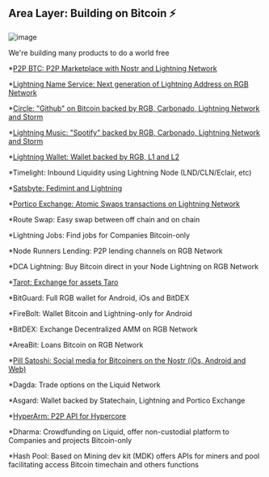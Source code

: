 ## Area Layer: Building on Bitcoin ⚡️

![image](https://user-images.githubusercontent.com/83122757/208729218-b7a58549-f4b3-4a39-8691-5719bc7cac04.png)


We're building many products to do a world free

*[P2P BTC: P2P Marketplace with Nostr and Lightning Network](https://github.com/Layer2Labs/P2PBTC)

*[Lightning Name Service: Next generation of Lightning Address on RGB Network](https://github.com/Layer2Labs/LightningNameService) 

*[Circle: "Github" on Bitcoin backed by RGB, Carbonado, Lightning Network and Storm](https://github.com/Layer2Labs/CircleInterface.github.io)

*[Lightning Music: "Spotify" backed by RGB, Carbonado, Lightning Network and Storm](https://github.com/Layer2Labs/LightningMusic)

*[Lightning Wallet: Wallet backed by RGB, L1 and  L2](https://github.com/AreaLayer/Lightning-Wallet)

*Timelight: Inbound Liquidity using Lightning Node (LND/CLN/Eclair, etc)

*[Satsbyte: Fedimint and Lightning](https://github.com/Layer2Labs/Satsbyte)

*[Portico Exchange: Atomic Swaps transactions on Lightning Network](https://github.com/PorticoExchange)

*Route Swap: Easy swap between off chain and on chain

*Lightning Jobs: Find jobs for Companies Bitcoin-only

*Node Runners Lending: P2P lending channels on RGB Network

*DCA Lightning: Buy Bitcoin direct in your Node Lightning on RGB Network

*[Tarot: Exchange for assets Taro](https://github.com/Layer2Labs/Tarot)

*BitGuard: Full RGB wallet for Android, iOs and BitDEX

*FireBolt: Wallet Bitcoin and Lightning-only for Android

*BitDEX: Exchange Decentralized AMM on RGB Network

*AreaBit: Loans Bitcoin on RGB Network

*[Pill Satoshi: Social media for Bitcoiners on the Nostr (iOs, Android and Web)](https://github.com/AreaLayer/PillSatoshi)

*Dagda: Trade options on the Liquid Network

*Asgard: Wallet backed by  Statechain, Lightning and Portico Exchange

*[HyperArm: P2P API for Hypercore](https://github.com/AreaLayer/HyperArm)

*Dharma: Crowdfunding on Liquid, offer non-custodial platform to Companies and projects Bitcoin-only 

*Hash Pool:  Based on Mining dev kit (MDK) offers APIs for miners and pool facilitating access Bitcoin timechain and others functions
